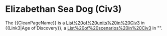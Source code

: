 # Elizabethan Sea Dog (Civ3)

The {{CleanPageName}} is a [List%20of%20units%20in%20Civ3](unit) in {{Link3|Age of Discovery}}, a [List%20of%20scenarios%20in%20Civ3](scenario) in "".